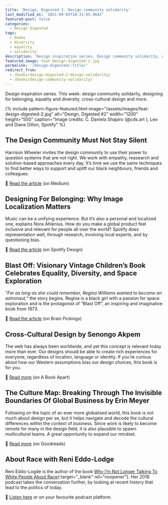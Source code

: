 ```yaml
---
title: 'Design, Digested 2. Design community solidarity'
last_modified_at: '2021-09-03T18:31:05.964Z'
featured-post: false
categories:
  - Design Digested
tags:
  - books
  - diversity
  - equality
  - solidarity
description: 'Design inspiration series. Design community solidarity, designing for belonging, equality and diversity, cross-cultural design and more.'
featured-image: feat-design-digested-2.jpg
permalink: '/design-digested/:title/'
redirect_from:
  - /books/design-digested-2-design-solidarity/
  - /books/design-community-solidarity/
---
```

<p class="lead">Design inspiration series. This week: design community solidarity, designing for belonging, equality and diversity, cross-cultural design and more.</p>

<!--more-->

{% include pattern-figure-featured.html image="/assets/images/feat-design-digested-2.jpg" alt="Design, Digested #2" width="1200" height="500" caption="Image credits: C. Daniela Shapiro (@cds.art ), Leo and Diane Dillon, Spotify" %}

## The Design Community Must Not Stay Silent

Harrison Wheeler invites the design community to use their power to question systems that are not right. We work with empathy, reasearch and solution-based approaches every day. It’s time we use the same techniques to find better ways to support and uplift our black neighbours, friends and colleagues.

<p class="detached">🔗 <a href="https://uxdesign.cc/the-design-community-must-not-stay-silent-10a4acb0acfb" target="_blank" rel="noopener">Read the article</a> (on Medium)</p>

## Designing For Belonging: Why Image Localization Matters

Music can be a unifying experience. But it’s also a personal and localized one, explains Nora Ahlenius. How do you make a global product feel inclusive and relevant for people all over the world? Spotify does representation well, through research, involving local experts, and by questioning bias.

<p class="detached">🔗 <a href="https://spotify.design/article/designing-for-belonging-why-image-localization-matters" target="_blank" rel="noopener">Read the article</a> (on Spotify Design)</p>

## Blast Off: Visionary Vintage Children’s Book Celebrates Equality, Diversity, and Space Exploration

_“For as long as she could remember, Regina Williams wanted to become an astronaut,”_ the story begins. Regina is a black girl with a passion for space exploration and is the protagonist of “Blast Off”, an inspiring and imaginative book from 1973.  

<p class="detached">🔗 <a href="https://www.brainpickings.org/2014/05/08/blast-off/" target="_blank" rel="noopener">Read the article</a> (on Brain Pickings)</p>

## Cross-Cultural Design by Senongo Akpem

The web has always been worldwide, and yet this concept is relevant today more than ever. Our designs should be able to create rich experiences for everyone, regardless of location, language or identity.  If you’re curious about how our Western assumptions bias our design choices, this book is for you.

<p class="detached">🔗 <a href="https://abookapart.com/products/cross-cultural-design" target="_blank" rel="noopener">Read more</a> (on A Book Apart)</p>

## The Culture Map: Breaking Through The Invisible Boundaries Of Global Business by Erin Meyer

Following on the topic of an ever more globalised world, this book is not much about design per se, but it helps navigate and decode the cultural differences within the context of business. Since work is likely to become remote for many in the design field, it is also plausible to spawn multicultural teams. A great opportunity to expand our mindset.

<p class="detached">🔗 <a href="https://www.goodreads.com/book/show/22085568-the-culture-map" target="_blank" rel="noopener">Read more</a> (on Goodreads)</p>

## About Race with Reni Eddo-Lodge

Reni Eddo-Logde is the author of the book [Why I’m Not Longer Talking To White People About Race](http://renieddolodge.co.uk/books/){:target="_blank" rel="noopener"}. Her 2018 podcast takes the conversation further, by looking at recent history that lead to the politics of today.

<p class="detached">🔗 <a href="https://www.aboutracepodcast.com/" target="_blank" rel="noopener">Listen here</a> or on your favourite podcast platform.</p>
